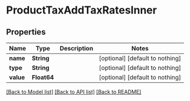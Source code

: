 # ProductTaxAddTaxRatesInner


## Properties
Name | Type | Description | Notes
------------ | ------------- | ------------- | -------------
**name** | **String** |  | [optional] [default to nothing]
**type** | **String** |  | [optional] [default to nothing]
**value** | **Float64** |  | [optional] [default to nothing]


[[Back to Model list]](../README.md#models) [[Back to API list]](../README.md#api-endpoints) [[Back to README]](../README.md)


